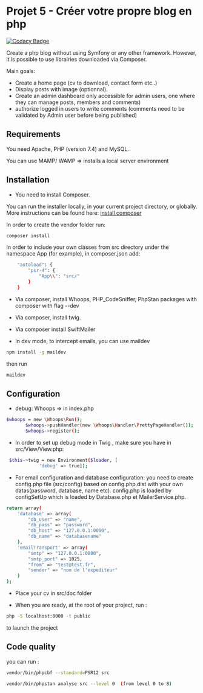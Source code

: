  #  Projet 5 - Créer votre propre blog en php

 [![Codacy Badge](https://api.codacy.com/project/badge/Grade/4a1cc3b19be74d1780a36cef4fdd041e)](https://app.codacy.com/gh/alli83/projet5?utm_source=github.com&utm_medium=referral&utm_content=alli83/projet5&utm_campaign=Badge_Grade_Settings)


Create a php blog without using Symfony or any other framework.
However, it is possible to use librairies downloaded via Composer. 

Main goals: 
*  Create a home page (cv to download, contact form etc..)
*  Display posts with image (optionnal).
*  Create an admin dashboard only accessible for admin users, one where they can manage posts, members and comments)
*  authorize logged in users to write comments (comments need to be validated by Admin user before being published)

## Requirements

You need Apache, PHP (version 7.4) and MySQL. 

You can use MAMP/ WAMP => installs a local server environment

## Installation

* You need to install Composer. 

You can run the installer locally, in your current project directory, or globally. More instructions can be found  here:
[install composer](https://getcomposer.org/download/)

In order to create the vendor folder run:
```bash
composer install
```
In order to include your own classes from src directory under the namespace App (for example), in composer.json add:
```bash
    "autoload": {
        "psr-4": {
            "App\\": "src/"
        }
    }
```

*  Via composer, install Whoops, PHP_CodeSniffer, PhpStan packages with composer with flag --dev

*  Via composer, install twig.

*  Via composer install SwiftMailer

*  In dev mode, to intercept emails, you can use maildev 

```bash
npm install -g maildev
```
then run 
```bash
maildev 
```
## Configuration 

*  debug: Whoops => in index.php
```bash 
$whoops = new \Whoops\Run();
       $whoops->pushHandler(new \Whoops\Handler\PrettyPageHandler());
       $whoops->register();
```
*  In order to set up debug mode in Twig , make sure you have in src/View/View.php: 
```bash
 $this->twig = new Environment($loader, [
            'debug' => true]);
```

*  For email configuration and database configuration: you need to create config.php file (src/config) based on config.php.dist with your own datas(password, database, name etc). config.php is loaded by configSetUp which is loaded by Database.php et MailerService.php.
```bash
return array(
    'database' => array(
        "db_user" => "name",
        "db_pass" => "password",
        "db_host" => "127.0.0.1:0000",
        "db_name" => "databasename"
    ),
    'emailTransport' => array(
        "smtp" => "127.0.0.1:0000",
        "smtp_port" => 1025,
        "from" => "test@test.fr",
        "sender" => "nom de l'expediteur"
    )
);
```

*  Place your cv in src/doc folder 

*  When you are ready, at the root of your project, run :
```bash
php -S localhost:8000 -t public
```
 to launch the project

## Code quality

you can run : 
```bash
vendor/bin/phpcbf --standard=PSR12 src
```
```bash
vendor/bin/phpstan analyse src --level 0  (from level 0 to 8)
```